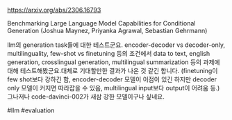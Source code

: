 https://arxiv.org/abs/2306.16793

Benchmarking Large Language Model Capabilities for Conditional Generation (Joshua Maynez, Priyanka Agrawal, Sebastian Gehrmann)

llm의 generation task들에 대한 테스트군요. encoder-decoder vs decoder-only, multilinguality, few-shot vs finetuning 등의 조건에서 data to text, english generation, crosslingual generation, multilingual summarization 등의 과제에 대해 테스트해봤군요.대체로 기대할만한 결과가 나온 것 같긴 합니다. (finetuning이 few shot보다 강하긴 함, encoder-decoder 모델이 이점이 있긴 하지만 decoder only 모델이 커지면 따라잡을 수 있음, multilingual input보다 output이 어려움 등.) 그나저나 code-davinci-002가 새삼 강한 모델이구나 싶네요.

#llm #evaluation 